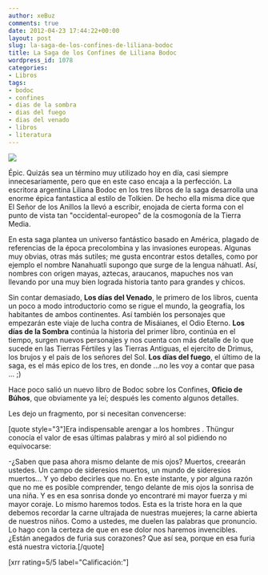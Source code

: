 ```yaml
---
author: xeBuz
comments: true
date: 2012-04-23 17:44:22+00:00
layout: post
slug: la-saga-de-los-confines-de-liliana-bodoc
title: La Saga de los Confines de Liliana Bodoc
wordpress_id: 1078
categories:
- Libros
tags:
- bodoc
- confines
- dias de la sombra
- dias del fuego
- dias del venado
- libros
- literatura
---
```


[![](http://blog.jesusroldan.com/wp-content/uploads/2012/04/TapasFinales_3_ok-1024x667.jpg)](http://blog.jesusroldan.com/wp-content/uploads/2012/04/TapasFinales_3_ok.jpg)

Épic. Quizás sea un término muy utilizado hoy en día, casi siempre innecesariamente, pero que en este caso encaja a la perfección.
La escritora argentina Liliana Bodoc en los tres libros de la saga desarrolla una enorme épica fantastica al estilo de Tolkien. De hecho ella misma dice que El Señor de los Anillos la llevó a escribir, enojada de cierta forma con el punto de vista tan "occidental-europeo" de la cosmogonía de la Tierra Media.

En esta saga plantea un universo fantástico basado en América, plagado de referencias de la época precolombina y las invasiones europeas. Algunas muy obvias, otras más sutiles; me gusta encontrar estos detalles, como por ejemplo el nombre Nanahuatli supongo que surge de la lengua náhuatl. Así, nombres con origen mayas, aztecas, araucanos, mapuches nos van llevando por una muy bien lograda historia tanto para grandes y chicos.

Sin contar demasiado, **Los días del Venado**, le primero de los libros, cuenta un poco a modo introductorio como se rigue el mundo, la geografía, los habitantes de ambos continentes. Así también los personajes que empezarán este viaje de lucha contra de Misáianes, el Odio Eterno.
**Los días de la Sombra** continúa la historia del primer libro, continúa en el tiempo, surgen nuevos personajes y nos cuenta con más detalle de lo que sucede en las Tierras Fértiles y las Tierras Antiguas, el ejercito de Drimus, los brujos y el país de los señores del Sol.
**Los días del fuego**, el último de la saga, es el más epico de los tres, en donde ...no les voy a contar que pasa ... ;)

Hace poco salió un nuevo libro de Bodoc sobre los Confines, **Oficio de Búhos**, que obviamente ya leí; después les comento algunos detalles.

Les dejo un fragmento, por si necesitan convencerse:

[quote style="3"]Era indispensable arengar a los hombres . Thüngur conocía el valor de esas últimas palabras y miró al sol pidiendo no equivocarse:

-¿Saben que pasa ahora mismo delante de mis ojos? Muertos, creearán ustedes. Un campo de sideresios muertos, un mundo de sideresios muertos... Y yo debo decirles que no. En este instante, y por alguna razón que no me es posible comprender, tengo delante de mis ojos la sonrisa de una niña. Y es en esa sonrisa donde yo encontraré mi mayor fuerza y mi mayor coraje. Lo mismo haremos todos. Esta es la triste hora en la que debemos recordar la carne ultrajada de nuestras muejeres; la carne abierta de nuestros niños. Como a ustedes, me duelen las palabras que pronuncio. Lo hago con la certeza de que en ese dolor nos haremos invencibles. ¿Están anegados de furia sus corazones? Que así sea, porque en esa furia está nuestra victoria.[/quote]



[xrr rating=5/5 label="Calificación:"]
